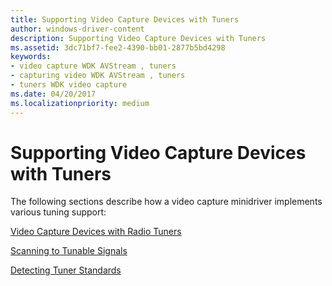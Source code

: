 ```yaml
---
title: Supporting Video Capture Devices with Tuners
author: windows-driver-content
description: Supporting Video Capture Devices with Tuners
ms.assetid: 3dc71bf7-fee2-4390-bb01-2877b5bd4298
keywords:
- video capture WDK AVStream , tuners
- capturing video WDK AVStream , tuners
- tuners WDK video capture
ms.date: 04/20/2017
ms.localizationpriority: medium
---
```


# Supporting Video Capture Devices with Tuners


The following sections describe how a video capture minidriver implements various tuning support:

[Video Capture Devices with Radio Tuners](video-capture-devices-with-radio-tuners.md)

[Scanning to Tunable Signals](scanning-to-tunable-signals.md)

[Detecting Tuner Standards](detecting-tuner-standards.md)

 

 




